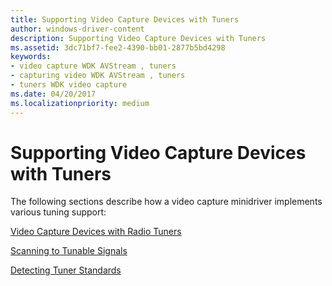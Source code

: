 ```yaml
---
title: Supporting Video Capture Devices with Tuners
author: windows-driver-content
description: Supporting Video Capture Devices with Tuners
ms.assetid: 3dc71bf7-fee2-4390-bb01-2877b5bd4298
keywords:
- video capture WDK AVStream , tuners
- capturing video WDK AVStream , tuners
- tuners WDK video capture
ms.date: 04/20/2017
ms.localizationpriority: medium
---
```


# Supporting Video Capture Devices with Tuners


The following sections describe how a video capture minidriver implements various tuning support:

[Video Capture Devices with Radio Tuners](video-capture-devices-with-radio-tuners.md)

[Scanning to Tunable Signals](scanning-to-tunable-signals.md)

[Detecting Tuner Standards](detecting-tuner-standards.md)

 

 




